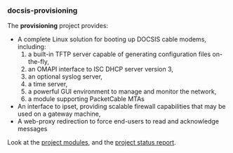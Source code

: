 ### docsis-provisioning ###
The **provisioning** project provides:
  * A complete Linux solution for booting up DOCSIS cable modems, including:
    1. a built-in TFTP server capable of generating configuration files on-the-fly,
    1. an OMAPI interface to ISC DHCP server version 3,
    1. an optional syslog server,
    1. a time server,
    1. a powerful GUI environment to manage and monitor the network,
    1. a module supporting PacketCable MTAs
  * An interface to ipset, providing scalable firewall capabilities that may be used on a gateway machine,
  * A web-proxy redirection to force end-users to read and acknowledge messages

Look at the [project modules](ProjectStructure.md), and the [project status report](ProjectStatus.md).